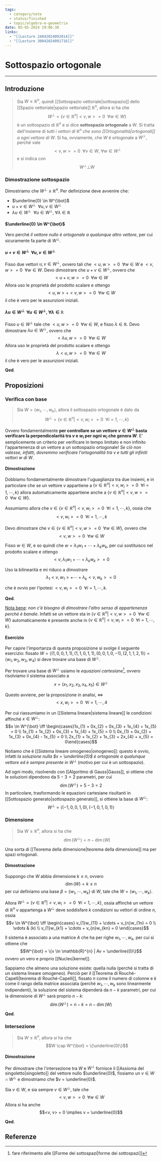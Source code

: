 ```yaml
---
tags:
  - category/note
  - status/finished
  - topic/algebra-e-geometria
date: 05-05-2024 19:06:38
links:
  - "[[Lecture 24042024092014]]"
  - "[[Lecture 30042024091716]]"
---
```

# Sottospazio ortogonale
---
## Introduzione
> Sia $W \leq \mathbb{R}^{n}$, quindi [[Sottospazio vettoriale|sottospazio]] dello [[Spazio vettoriale|spazio vettoriale]] $\mathbb{R}^{n}$, allora si ha che
> $$W^{\bot} = \{v \in \mathbb{R}^{n} | <v, w> = 0 \ \ \forall w \in W\}$$
> è un sottospazio di $\mathbb{R}^{n}$ e si dice **sottospazio ortogonale** a $W$.
> Si tratta dell'insieme di _tutti i vettori di $\mathbb{R}^{n}$ che sono [[Ortogonalità|ortogonali]] a ogni vettore di $W$_.
> Si ha, ovviamente, che $W$ è ortogonale a $W^{\bot}$, perché vale
> $$<v, w> = 0 \ \ \forall v \in W, \ \forall w \in W^{\bot}$$
> e si indica con
> $$W^{\bot} \bot W$$

### Dimostrazione sottospazio
Dimostriamo che $W^{\bot} \leq \mathbb{R}^{n}$. Per definizione deve avvenire che:
- $\underline{0} \in W^{\bot}$
- $u + v \in W^{\bot} \ \ \forall u, v \in W^{\bot}$
- $\lambda u \in W^{\bot} \ \ \forall u \in W^{\bot}, \ \forall \lambda \in \mathbb{R}$

#### $\underline{0} \in W^{\bot}$
Vero perché _il vettore nullo è ortogonale a qualunque altro vettore_, per cui sicuramente fa parte di $W^{\bot}$.

#### $u + v \in W^{\bot} \ \ \forall u, v \in W^{\bot}$
Fisso due vettori $u, v \in W^{\bot}$, ovvero tali che $<u, w> = 0 \ \ \forall w \in W$ e $<v, w> = 0 \ \ \forall w \in W$. Devo dimostrare che $u + v \in W^{\bot}$, ovvero che
$$<u + v, w> = 0 \ \ \forall w \in W$$
Allora uso le proprietà del prodotto scalare e ottengo
$$<u, w> + <v, w> = 0 \ \ \forall w \in W$$
il che è vero per le assunzioni iniziali.

#### $\lambda u \in W^{\bot} \ \ \forall u \in W^{\bot}, \ \forall \lambda \in \mathbb{R}$
Fisso $u \in W^{\bot}$ tale che $<u, w> = 0 \ \ \forall w \in W$, e fisso $\lambda \in \mathbb{R}$. Devo dimostrare $\lambda u \in W^{\bot}$, ovvero che
$$<\lambda u, w> = 0 \ \ \forall w \in W$$
Allora uso le proprietà del prodotto scalare e ottengo
$$\lambda <u, w> = 0 \ \ \forall w \in W$$
il che è vero per le assunzioni iniziali.

**Qed**.


## Proposizioni
### Verifica con base
> Sia $W = \langle w_{1}, \cdots, w_{k} \rangle$, allora il sottospazio ortogonale è dato da
> $$W^{\bot} = \{v \in \mathbb{R}^{n} | <v, w_{i}> = 0 \ \ \forall i = 1, \cdots, k\}$$

Ovvero fondamentalmente **per controllare se un vettore $v \in W^{\bot}$ basta verificare la perpendicolarità tra $v$ e $w_{i}$ per ogni $w_{i}$ che genera $W$**.
E' semplicemente un criterio per verificare in tempo limitato e non infinito l'appartenenza di un vettore a un sottospazio ortogonale! _Se ciò non valesse, infatti, dovremmo verificare l'ortogonalità tra $v$ e tutti gli infiniti vettori $w$ di $W$_.

#### Dimostrazione
Dobbiamo fondamentalmente dimostrare l'uguaglianza tra due insiemi, e in particolare che se un vettore $v$ appartiene a $\{v \in \mathbb{R}^{n} | <v, w_{i}> = 0 \ \ \forall i = 1, \cdots, k\}$ allora automaticamente appartiene anche a $\{v \in \mathbb{R}^{n} | <v, w> = 0 \ \ \forall w \in W\}$.

Assumiamo allora che $v \in \{v \in \mathbb{R}^{n} | <v, w_{i}> = 0 \ \ \forall i = 1, \cdots, k\}$, ossia che
$$<v, w_{i}> = 0 \ \ \forall i = 1, \cdots, k$$

Devo dimostrare che $v \in \{v \in \mathbb{R}^{n} | <v, w> = 0 \ \ \forall w \in W\}$, ovvero che
$$<v, w> = 0 \ \ \forall w \in W$$

Fisso $w \in W$, e so quindi che $w = \lambda_{1}w_{1} + \cdots + \lambda_{k}w_{k}$, per cui sostituisco nel prodotto scalare e ottengo
$$<v, \lambda_{1}w_{1} + \cdots + \lambda_{k}w_{k}> = 0$$

Uso la bilinearità e mi riduco a dimostrare
$$\lambda_{1}<v, w_{1}> + \cdots + \lambda_{k}<v, w_{k}> = 0$$

che è ovvio per l'ipotesi $<v, w_{i}> = 0 \ \ \forall i = 1, \cdots, k$.

**Qed**.


<u>Nota bene</u>: _non c'è bisogno di dimostrare l'altro senso di appartenenza perché è banale_. Infatti se un vettore sta in $\{v \in \mathbb{R}^{n} | <v, w> = 0 \ \ \forall w \in W\}$ automaticamente è presente anche in $\{v \in \mathbb{R}^{n} | <v, w_{i}> = 0 \ \ \forall i = 1, \cdots, k\}$.

#### Esercizio
Per capire l'importanza di questa proposizione si svolge il seguente esercizio: fissato $W = \langle (1, 0, 0, 1, 1), (1, 1, 0, 1, 1), (0, 0, 1, 0, -1), (2, 1, 1, 2, 1) \rangle = \langle w_{1}, w_{2}, w_{3}, w_{4} \rangle$ si deve trovare una base di $W^{\bot}$.

Per trovare una base di $W^{\bot}$ usiamo le _equazioni cartesiane_[^1], ovvero risolviamo il sistema associato a
$$x = (x_{1}, x_{2}, x_{3}, x_{4}, x_{5}) \in W^{\bot}$$

Questo avviene, per la proposizione in analisi, $\iff$
$$<x, w_{i}> = 0 \ \ \forall i = 1, \cdots, 4$$

Per cui riassumiamo in un [[Sistema lineare|sistema lineare]] le condizioni affinché $x \in W^{\bot}$:
$$x \in W^{\bot} \iff \begin{cases}1x_{1} + 0x_{2} + 0x_{3} + 1x_{4} + 1x_{5} = 0 \\ 1x_{1} + 1x_{2} + 0x_{3} + 1x_{4} + 1x_{5} = 0 \\ 0x_{1} + 0x_{2} + 1x_{3} + 0x_{4} - 1x_{5} = 0 \\ 2x_{1} + 1x_{2} + 1x_{3} + 2x_{4} + x_{5} = 0\end{cases}$$

Notiamo che è [[Sistema lineare omogeneo|omogeneo]]: questo è ovvio, infatti _la soluzione nulla $x = \underline{0}$ è ortogonale a qualunque vettore ed è sempre presente in $W^{\bot}$_ (motivo per cui è un sottospazio).

Ad ogni modo, risolvendo con [[Algoritmo di Gauss|Gauss]], si ottiene che le soluzioni dipendono da $5-3 = 2$ parametri, per cui
$$\dim(W^{\bot}) = 5 - 3 = 2$$
In particolare, trasformando le equazioni cartesiane risultanti in [[Sottospazio generato|sottospazio generato]], si ottiene la base di $W^{\bot}$:
$$W^{\bot} = \langle (-1, 0, 0, 1, 0), (-1, 0, 1, 0, 1) \rangle$$


### Dimensione
> Sia $W \leq \mathbb{R}^{n}$, allora si ha che
> $$\dim(W^{\bot}) = n - \dim(W)$$

Una sorta di [[Teorema della dimensione|teorema della dimensione]] ma per spazi ortogonali.

#### Dimostrazione
Suppongo che $W$ abbia dimensione $k \leq n$, ovvero
$$\dim(W) = k \leq n$$
per cui definiamo una base $\beta = \{w_{1}, \cdots, w_{k}\}$ di $W$, tale che $W = \langle w_{1}, \cdots, w_{k} \rangle$.

Allora $W^{\bot} = \{v \in \mathbb{R}^{n} | <v, w_{i}> = 0 \ \ \forall i = 1, \cdots, k\}$, ossia affinché un vettore di $\mathbb{R}^{n}$ $v$ appartenga a $W^{\bot}$ deve soddisfare $k$ condizioni su vettori di ordine $n$, ossia
$$v \in W^{\bot} \iff \begin{cases} v_{1}w_{11} + \cdots + v_{n}w_{1n} = 0 \\ \vdots & (k) \\ v_{1}w_{k1} + \cdots + v_{n}w_{kn} = 0 \end{cases}$$

Il sistema è associato a una matrice $A$ che ha per righe $w_{1}, \cdots, w_{k}$, per cui si ottiene che
$$W^{\bot} = \{v \in \mathbb{R}^{n} | Av = \underline{0}\}$$
ovvero un vero e proprio [[Nucleo|kernel]].

Sappiamo che almeno una soluzione esiste: quella nulla (perché si tratta di un sistema lineare omogeneo). Perciò per il [[Teorema di Rouché-Capelli|teorema di Rouché-Capelli]], fissato $n$ come il numero di colonne e $k$ come il rango della matrice associata (perché $w_{1}, \cdots, w_{k}$ sono linearmente indipendenti), la soluzione del sistema dipenderà da $n - k$ parametri, per cui la dimensione di $W^{\bot}$ sarà proprio $n - k$:
$$\dim(W^{\bot}) = n - k = n - \dim(W)$$

**Qed**.

### Intersezione
> Sia $W \leq \mathbb{R}^{n}$, allora si ha che
> $$W \cap W^{\bot} = \{\underline{0}\}$$

#### Dimostrazione
Per dimostrare che l'intersezione tra $W$ e $W^{\bot}$ fornisce il [[Assioma del singoletto|singoletto]] del vettore nullo $\underline{0}$, fissiamo un $v \in W \cap W^{\bot}$ e dimostriamo che $v = \underline{0}$.

Sia $v \in W$, e sia sempre $v \in W^{\bot}$, tale che
$$<v, w> = 0 \ \ \forall w \in W$$
Allora si ha anche
$$<v, v> = 0 \implies v = \underline{0}$$

**Qed**.

## Referenze
[^1]: fare riferimento alle [[Forme dei sottospazi|forme dei sottospazi]]